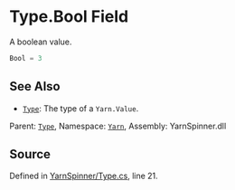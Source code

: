 # Type.Bool Field
A boolean value.

```csharp
Bool = 3
```



## See Also
* [`Type`](/api/csharp/yarn/type.md): 
The type of a `Yarn.Value`.

<div class="class-metadata">

Parent: [`Type`](/api/csharp/yarn/type.md), Namespace: [`Yarn`](/api/csharp/yarn/README.md), Assembly: YarnSpinner.dll
</div>

## Source
Defined in [YarnSpinner/Type.cs](https://github.com/YarnSpinnerTool/YarnSpinner//blob/develop/YarnSpinner/Type.cs#L21), line 21.
